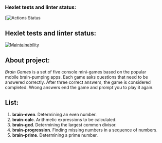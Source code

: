 ### Hexlet tests and linter status:
[![Actions Status](https://github.com/BDRunner/frontend-project-lvl1/workflows/hexlet-check/badge.svg)
<b><h2>Hexlet tests and linter status:</h2></b>
[![Maintainability](https://api.codeclimate.com/v1/badges/a99a88d28ad37a79dbf6/maintainability)](https://codeclimate.com/github/BDRunner/frontend-project-lvl1/maintainability)

<h2><b>About project:</b></h2>
<p><i>Brain Games</i> is a set of five console mini-games based on the popular mobile brain-pumping apps. Each game asks questions that need to be answered correctly. After three correct answers, the game is considered completed. Wrong answers end the game and prompt you to play it again.</p>


<h2><b>List:</b></h2>
<ol>
  <li><b>brain-even</b>. Determining an even number.</li>
  <li><b>brain-calc</b>. Arithmetic expressions to be calculated.</li>
  <li><b>brain-gcd</b>. Determining the largest common divisor.</li>
  <li><b>brain-progression</b>. Finding missing numbers in a sequence of numbers.</li>
  <li><b>brain-prime</b>. Determining a prime number.</li>
</ol>


